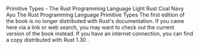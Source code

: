 Primitive Types - The Rust Programming Language
Light
Rust
Coal
Navy
Ayu
The Rust Programming Language
Primitive Types
The first edition of the book is no longer distributed with Rust's documentation.
If you came here via a link or web search, you may want to check out
the current
version of the book
instead.
If you have an internet connection, you can
find a copy distributed with
Rust
1.30
.